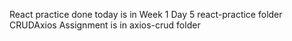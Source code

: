 React practice done today is in Week 1 Day 5 react-practice folder
CRUDAxios Assignment is in axios-crud folder
